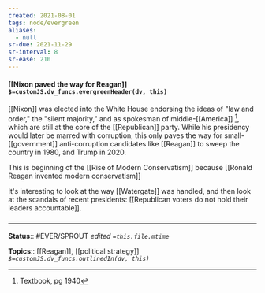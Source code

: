 ```yaml
---
created: 2021-08-01
tags: node/evergreen
aliases:
  - null
sr-due: 2021-11-29
sr-interval: 8
sr-ease: 210
---
```


#### [[Nixon paved the way for Reagan]] `$=customJS.dv_funcs.evergreenHeader(dv, this)`

[[Nixon]] was elected into the White House endorsing the ideas of "law and order," the "silent majority," and as spokesman of middle-[[America]] [^1], which are still at the core of the [[Republican]] party. While his presidency would later be marred with corruption, this only paves the way for small-[[government]] anti-corruption candidates like [[Reagan]] to sweep the country in 1980, and Trump in 2020.

This is beginning of the [[Rise of Modern Conservatism]] because [[Ronald Reagan invented modern conservatism]]

It's interesting to look at the way [[Watergate]] was handled, and then look at the scandals of recent presidents: [[Republican voters do not hold their leaders accountable]].
### <hr class="footnote"/>

**Status**:: #EVER/SPROUT 
*edited `=this.file.mtime`*

**Topics**:: [[Reagan]], [[political strategy]]
*`$=customJS.dv_funcs.outlinedIn(dv, this)`*

[^1]: Textbook, pg 1940